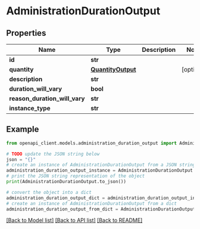 # AdministrationDurationOutput


## Properties

Name | Type | Description | Notes
------------ | ------------- | ------------- | -------------
**id** | **str** |  | 
**quantity** | [**QuantityOutput**](QuantityOutput.md) |  | [optional] 
**description** | **str** |  | 
**duration_will_vary** | **bool** |  | 
**reason_duration_will_vary** | **str** |  | 
**instance_type** | **str** |  | 

## Example

```python
from openapi_client.models.administration_duration_output import AdministrationDurationOutput

# TODO update the JSON string below
json = "{}"
# create an instance of AdministrationDurationOutput from a JSON string
administration_duration_output_instance = AdministrationDurationOutput.from_json(json)
# print the JSON string representation of the object
print(AdministrationDurationOutput.to_json())

# convert the object into a dict
administration_duration_output_dict = administration_duration_output_instance.to_dict()
# create an instance of AdministrationDurationOutput from a dict
administration_duration_output_from_dict = AdministrationDurationOutput.from_dict(administration_duration_output_dict)
```
[[Back to Model list]](../README.md#documentation-for-models) [[Back to API list]](../README.md#documentation-for-api-endpoints) [[Back to README]](../README.md)


